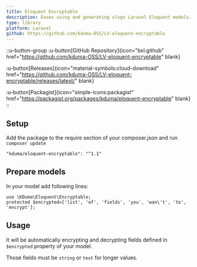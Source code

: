 ```yaml
---
title: Eloquent Encryptable
description: Eases using and generating slugs Laravel Eloquent models.
type: library
platform: Laravel
github: https://github.com/kduma-OSS/LV-eloquent-encryptable
---
```


::u-button-group
:u-button[GitHub Repository]{icon="bxl:github" href="https://github.com/kduma-OSS/LV-eloquent-encryptable" blank}

:u-button[Releases]{icon="material-symbols:cloud-download" href="https://github.com/kduma-OSS/LV-eloquent-encryptable/releases/latest/" blank}

:u-button[Packagist]{icon="simple-icons:packagist" href="https://packagist.org/packages/kduma/eloquent-encryptable" blank}
::

## Setup
Add the package to the require section of your composer.json and run `composer update`

    "kduma/eloquent-encryptable": "^1.1"

## Prepare models
In your model add following lines:

    use \KDuma\Eloquent\Encryptable;
    protected $encrypted=['list', 'of', 'fields', 'you', 'wan\'t', 'to', 'encrypt'];

## Usage

It will be automatically encrypting and decrypting fields defined in `$encrypted` property of your model.

Those fields must be `string` or `text` for longer values.